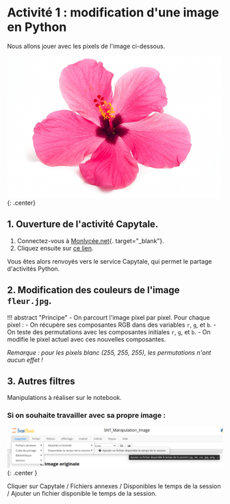 # Activité 1 : modification d'une image en Python


Nous allons jouer avec les pixels de l'image ci-dessous.

![](data/fleur.jpg){: .center}

## 1. Ouverture de l'activité Capytale.

1. Connectez-vous à [Monlycée.net](https://ent.iledefrance.fr/auth/login?callback=https%3A%2F%2Fent.iledefrance.fr%2F#/){. target="_blank"}.
2. Cliquez ensuite sur [ce lien](https://capytale2.ac-paris.fr/web/c/5a45-2677237). 


Vous êtes alors renvoyés vers le service Capytale, qui permet le partage d'activités Python.

## 2. Modification des couleurs de l'image ```fleur.jpg```.

!!! abstract "Principe"
    - On parcourt l'image pixel par pixel. Pour chaque pixel :
    - On récupère ses composantes RGB dans des variables ```r```, ```g```, et ```b```.
    - On teste des permutations avec les composantes initiales  ```r```, ```g```, et ```b```.
    - On modifie le pixel actuel avec ces nouvelles composantes.

*Remarque : pour les pixels blanc (255, 255, 255), les permutations n'ont aucun effet !*  

## 3. Autres filtres

Manipulations à réaliser sur le notebook.  

### Si on souhaite travailler avec sa propre image :


![image](data/methode.png){: .center }


Cliquer sur Capytale / Fichiers annexes / Disponibles le temps de la session / Ajouter un fichier disponible le temps de la session.

